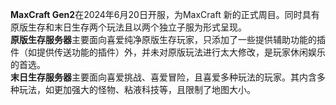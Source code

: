 **MaxCraft Gen2**在2024年6月20日开服，为MaxCraft 新的正式周目。同时具有原版生存和末日生存两个玩法且以两个独立子服为形式呈现。  
**原版生存服务器**主要面向喜爱纯净原版生存玩家，只添加了一些提供辅助功能的插件（如提供传送功能的插件）外，并未对原版玩法进行太大修改，是玩家休闲娱乐的首选。  
**末日生存服务器**主要面向喜爱挑战、喜爱冒险，且喜爱多种玩法的玩家。其内含多种玩法，如更加强大的怪物、粘液科技等，且限制了地图大小。
